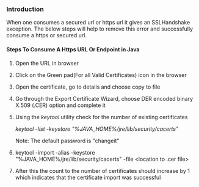 ### Introduction
When one consumes a secured url or https url it gives an SSLHandshake exception. The below steps will help to remove this error
and successfully consume a https or secured url.

#### Steps To Consume A Https URL Or Endpoint in Java

1. Open the URL in browser
2. Click on the Green pad(For all Valid Certificates) icon in the browser
3. Open the certificate, go to details and choose copy to file
4. Go through the Export Certificate Wizard, choose DER encoded binary X.509 (.CER) option and complete it
5. Using the _keytool_ utility check for the number of existing certificates
  
    _keytool -list -keystore "%JAVA_HOME%/jre/lib/security/cacerts"_

   Note: The default password is "changeit"
6. keytool -import -alias <any name> -keystore "%JAVA_HOME%/jre/lib/security/cacerts" -file <location to .cer file>
7. After this the count to the number of certificates should increase by 1 which indicates that the certificate import was successful


